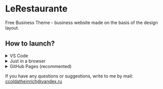 # LeRestaurante
Free Business Theme - business website made on the basis of the design layout.

## How to launch?
<details>
<summary>VS Code</summary>

 1. Copy the path to the repository, **not forgetting to specify the branch you are interested in**. ![howToLaunch_vsc1](/readmeFiles/howToLaunchVSCode/howToLaunch_vsc1.png "How to load")
 2. Start Visual Studio Code, where by selecting the Explorer item, select **Clone repository**. ![howToLaunch_vsc1](/readmeFiles/howToLaunchVSCode/howToLaunch_vsc2.png)
 3. In the pop-up window, enter the previously copied path to the repository and select the folder where you want to save the files. ![howToLaunch_vsc1](/readmeFiles/howToLaunchVSCode/howToLaunch_vsc3.png)
 - *Make sure that the path to the project folder is specified in the terminal!*
 - *Make sure you have Python installed (most likely you will need version 2.7, if a newer one is installed, you may have to uninstall it).*
 4. Enter terminal (**ctrl + j** or **view** -> **terminal**) ``npm i`` command.
 
 5. If there are no errors in the process, you will see something like this: ![howToLaunch_vsc1](/readmeFiles/howToLaunchVSCode/howToLaunch_vsc4.png)
 6. Start Galp from the terminal by entering the galp command.
If this command doesn't work (you probably wouldn't find it), try installing **gulp-cli** via ``npm -g install gulp-cli``.
A window with the main page of the project will open in the browser by default (*if it does not load correctly, you may need to update it using* ***ctrl + f5***).

</details>

<details>
<summary>Just in a browser</summary>


Most likely, you will be given the folder with the project you are interested in in a different way, but if you are still interested in:
1. Download the project **via ZIP**. ![howToLaunch_vsc1](/readmeFiles/howToLaunchBrowser/howToLaunch_browser1.png)
2. Open the archive and find the folder with the final files (most likely it will not be named #src), extract it to your PC.
If you're interested, you can download a mockup of the original design.
![howToLaunch_vsc1](/readmeFiles/howToLaunchBrowser/howToLaunch_browser2.png)
3. Run the **index.html** file in your browser.

</details>

<details>
<summary>GitHub Pages (recommented)</summary>

You can run the project in the browser without downloading.

To do this, open this link: https://ulyanov-programmer.github.io/LeRestaurante/LeRestaurante/index (i recommend disabling external modifiers for page properties, such as *dark-reader*.)

</details>

If you have any questions or suggestions, write to me by mail: ccoldatheinrich@yandex.ru
